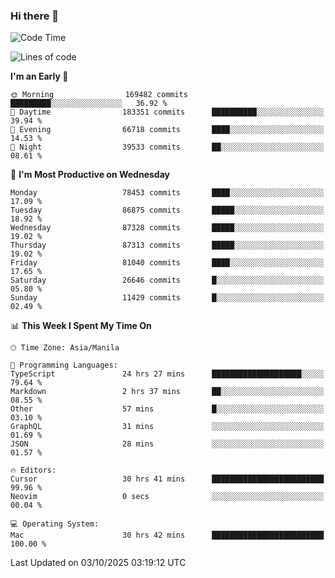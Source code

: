### Hi there 👋

<!--START_SECTION:waka-->
![Code Time](http://img.shields.io/badge/Code%20Time-6%2C335%20hrs%2040%20mins-blue)

![Lines of code](https://img.shields.io/badge/From%20Hello%20World%20I%27ve%20Written-150.8%20million%20lines%20of%20code-blue)

**I'm an Early 🐤** 

```text
🌞 Morning                169482 commits      █████████░░░░░░░░░░░░░░░░   36.92 % 
🌆 Daytime                183351 commits      ██████████░░░░░░░░░░░░░░░   39.94 % 
🌃 Evening                66718 commits       ████░░░░░░░░░░░░░░░░░░░░░   14.53 % 
🌙 Night                  39533 commits       ██░░░░░░░░░░░░░░░░░░░░░░░   08.61 % 
```
📅 **I'm Most Productive on Wednesday** 

```text
Monday                   78453 commits       ████░░░░░░░░░░░░░░░░░░░░░   17.09 % 
Tuesday                  86875 commits       █████░░░░░░░░░░░░░░░░░░░░   18.92 % 
Wednesday                87328 commits       █████░░░░░░░░░░░░░░░░░░░░   19.02 % 
Thursday                 87313 commits       █████░░░░░░░░░░░░░░░░░░░░   19.02 % 
Friday                   81040 commits       ████░░░░░░░░░░░░░░░░░░░░░   17.65 % 
Saturday                 26646 commits       █░░░░░░░░░░░░░░░░░░░░░░░░   05.80 % 
Sunday                   11429 commits       █░░░░░░░░░░░░░░░░░░░░░░░░   02.49 % 
```


📊 **This Week I Spent My Time On** 

```text
🕑︎ Time Zone: Asia/Manila

💬 Programming Languages: 
TypeScript               24 hrs 27 mins      ████████████████████░░░░░   79.64 % 
Markdown                 2 hrs 37 mins       ██░░░░░░░░░░░░░░░░░░░░░░░   08.55 % 
Other                    57 mins             █░░░░░░░░░░░░░░░░░░░░░░░░   03.10 % 
GraphQL                  31 mins             ░░░░░░░░░░░░░░░░░░░░░░░░░   01.69 % 
JSON                     28 mins             ░░░░░░░░░░░░░░░░░░░░░░░░░   01.57 % 

🔥 Editors: 
Cursor                   30 hrs 41 mins      █████████████████████████   99.96 % 
Neovim                   0 secs              ░░░░░░░░░░░░░░░░░░░░░░░░░   00.04 % 

💻 Operating System: 
Mac                      30 hrs 42 mins      █████████████████████████   100.00 % 
```


 Last Updated on 03/10/2025 03:19:12 UTC
<!--END_SECTION:waka-->


<!--
**rad182/rad182** is a ✨ _special_ ✨ repository because its `README.md` (this file) appears on your GitHub profile.

Here are some ideas to get you started:

- 🔭 I’m currently working on ...
- 🌱 I’m currently learning ...
- 👯 I’m looking to collaborate on ...
- 🤔 I’m looking for help with ...
- 💬 Ask me about ...
- 📫 How to reach me: ...
- 😄 Pronouns: ...
- ⚡ Fun fact: ...
-->
